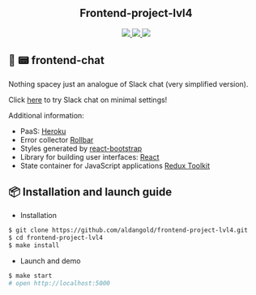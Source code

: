 <h2 align="center"> Frontend-project-lvl4 </h2>

<div align="center">
	<a href="https://github.com/aldangold/frontend-project-lvl4/actions">
		<img src="https://github.com/aldangold/frontend-project-lvl4/workflows/hexlet-check/badge.svg" />
	</a>
    <a href="https://github.com/aldangold/frontend-project-lvl4/actions">
		<img src="https://github.com/aldangold/frontend-project-lvl4/workflows/linter-check/badge.svg" />
	</a>
    <a href="https://codeclimate.com/github/aldangold/frontend-project-lvl4/maintainability">
        <img src="https://api.codeclimate.com/v1/badges/c0ace3f13224833f7199/maintainability" />
    </a>
</div>

## :bookmark_tabs: :pager: frontend-chat
Nothing spacey just an analogue of Slack chat (very simplified version).

Click [here](https://frontend-chat-ru.herokuapp.com/) to try Slack chat on minimal settings!

Additional information:
* PaaS: [Heroku](https://heroku.com)
* Error collector [Rollbar](https://rollbar.com)
* Styles generated by [react-bootstrap](https://react-bootstrap.github.io/)
* Library for building user interfaces: [React](https://reactjs.org) 
* State container for JavaScript applications [Redux Toolkit](https://redux-toolkit.js.org/)


## :package: Installation and launch guide
* Installation
```sh
$ git clone https://github.com/aldangold/frontend-project-lvl4.git
$ cd frontend-project-lvl4
$ make install
```

* Launch and demo
```sh
$ make start
# open http://localhost:5000
```
